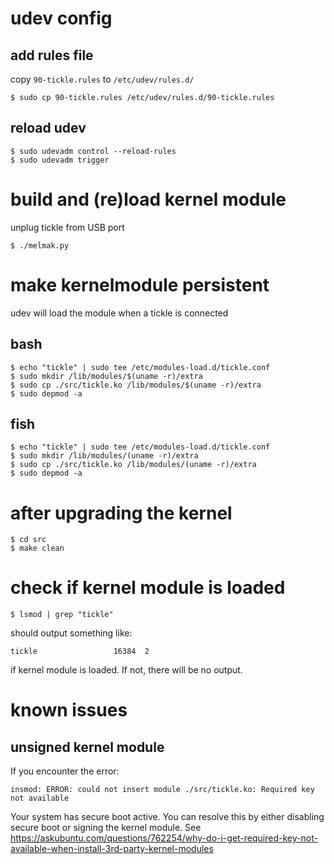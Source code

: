 # udev config

## add rules file

copy `90-tickle.rules` to `/etc/udev/rules.d/`
```
$ sudo cp 90-tickle.rules /etc/udev/rules.d/90-tickle.rules
```
## reload udev
```
$ sudo udevadm control --reload-rules
$ sudo udevadm trigger
```

# build and (re)load kernel module

unplug tickle from USB port
```
$ ./melmak.py

```
# make kernelmodule persistent

udev will load the module when a tickle is connected

## bash
```
$ echo "tickle" | sudo tee /etc/modules-load.d/tickle.conf
$ sudo mkdir /lib/modules/$(uname -r)/extra
$ sudo cp ./src/tickle.ko /lib/modules/$(uname -r)/extra
$ sudo depmod -a
```
## fish
```
$ echo "tickle" | sudo tee /etc/modules-load.d/tickle.conf
$ sudo mkdir /lib/modules/(uname -r)/extra
$ sudo cp ./src/tickle.ko /lib/modules/(uname -r)/extra
$ sudo depmod -a
```

# after upgrading the kernel
```
$ cd src
$ make clean
```
# check if kernel module is loaded
```
$ lsmod | grep "tickle"
```
should output something like:
```
tickle                 16384  2
```
if kernel module is loaded. If not, there will be no output. 

# known issues

## unsigned kernel module
If you encounter the error:
```
insmod: ERROR: could not insert module ./src/tickle.ko: Required key not available
```
Your system has secure boot active. You can resolve this by either disabling secure boot or signing the kernel module. See https://askubuntu.com/questions/762254/why-do-i-get-required-key-not-available-when-install-3rd-party-kernel-modules
